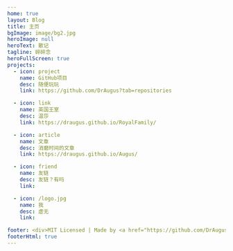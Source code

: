 ```yaml
---
home: true
layout: Blog
title: 主页
bgImage: image/bg2.jpg
heroImage: null
heroText: 散记
tagline: 碎碎念
heroFullScreen: true
projects:
  - icon: project
    name: GitHub项目
    desc: 随便玩玩
    link: https://github.com/DrAugus?tab=repositories

  - icon: link
    name: 英国王室
    desc: 温莎
    link: https://draugus.github.io/RoyalFamily/

  - icon: article
    name: 文章
    desc: 消磨时间的文章
    link: https://draugus.github.io/Augus/

  - icon: friend
    name: 友链
    desc: 友链？有吗
    link:

  - icon: /logo.jpg
    name: 我
    desc: 虚无
    link:

footer: <div>MIT Licensed | Made by <a href="https://github.com/DrAugus/" target="_blank">DrAugus</a></div><div>This page was generated by <a href="https://pages.github.com/" target="_blank">GitHub Pages</a>.</div>
footerHtml: true
---
```

